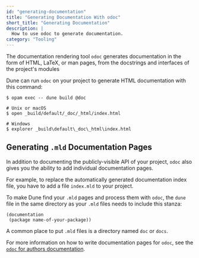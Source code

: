 ```yaml
---
id: "generating-documentation"
title: "Generating Documentation With odoc"
short_title: "Generating Documentation"
description: |
  How to use odoc to generate documentation.
category: "Tooling"
---
```


The documentation rendering tool `odoc` generates documentation
in the form of HTML, LaTeX, or man pages,
from the docstrings and interfaces of the project's modules

Dune can run `odoc` on your project to generate HTML documentation with this command:

```shell
$ opam exec -- dune build @doc

# Unix or macOS
$ open _build/default/_doc/_html/index.html

# Windows
$ explorer _build\default\_doc\_html\index.html
```

## Generating `.mld` Documentation Pages

In addition to documenting the publicly-visible API of your project,
`odoc` also gives you the ability to add individual documentation pages.

For example, to replace the automatically generated documentation
index file, you have to add a file `index.mld` to your project.

To make Dune find your `.mld` pages and process them with `odoc`,
the `dune` file in the same directory as your `.mld` files needs to
include this stanza:

```
(documentation
 (package name-of-your-package))
```

A common place to put `.mld` files is a directory named `doc` or `docs`.

For more information on how to write documentation pages for `odoc`,
see the [`odoc` for authors documentation](https://ocaml.github.io/odoc/odoc/odoc_for_authors.html).
